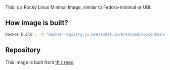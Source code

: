This is a Rocky Linux Minimal Image, similar to Fedora-minimal or UBI.

## How image is built?
```bash
docker build . -t "docker-registry.jx.krestomat.io/krestomatio/container_builder/rocky8-minimal"
```

## Repository
This image is built from [this repo](https://github.com/krestomatio/container_builder/tree/master/rocky8-minimal)
